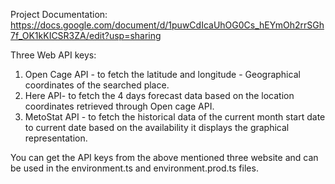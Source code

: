 Project Documentation: https://docs.google.com/document/d/1puwCdIcaUhOG0Cs_hEYmOh2rrSGh7f_OK1kKICSR3ZA/edit?usp=sharing

Three Web API keys:
1. Open Cage API - to fetch the latitude and longitude - Geographical coordinates of the searched place.
2. Here API- to fetch the 4 days forecast data based on the location coordinates retrieved through Open cage API.
3. MetoStat API - to fetch the historical data of the current month start date to current date based on the availability it displays the graphical representation.

You can get the API keys from the above mentioned three website and can be used in the environment.ts and environment.prod.ts files.
